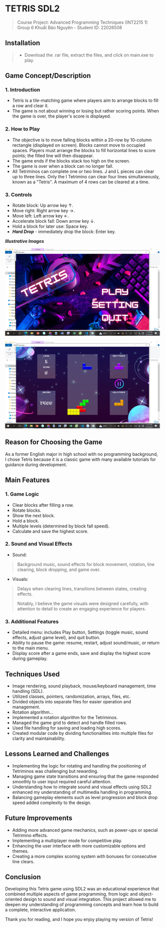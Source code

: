 # TETRIS SDL2
> Course Project: Advanced Programming Techniques (INT2215 1) Group 6
> Khuất Bảo Nguyên - Student ID: 22026508

## Installation
> - Download the .rar file, extract the files, and click on main.exe to play.

## Game Concept/Description
### 1. Introduction

- Tetris is a tile-matching game where players aim to arrange blocks to fill a row and clear it.
- The game is not about winning or losing but rather scoring points. When the game is over, the player's score is displayed.

### 2. How to Play

- The objective is to move falling blocks within a 20-row by 10-column rectangle (displayed on screen). Blocks cannot move to occupied spaces. Players must arrange the blocks to fill horizontal lines to score points; the filled line will then disappear.
- The game ends if the blocks stack too high on the screen.
- The game is over when a block can no longer fall.
- All Tetriminos can complete one or two lines. J and L pieces can clear up to three lines. Only the I Tetrimino can clear four lines simultaneously, known as a "Tetris". A maximum of 4 rows can be cleared at a time.

### 3. Controls
- Rotate block: Up arrow key ↑.
- Move right: Right arrow key →.
- Move left: Left arrow key ←.
- Accelerate block fall: Down arrow key ↓.
- Hold a block for later use: Space key.
- ***Hard Drop*** - immediately drop the block: Enter key.

***Illustrative Images***

![Tetris_Menu](Tetris_Menu.jpg)

![Tetris_Play](Tetris_Play.jpg)

## Reason for Choosing the Game

As a former English major in high school with no programming background, I chose Tetris because it is a classic game with many available tutorials for guidance during development.

## Main Features

### 1. Game Logic
- Clear blocks after filling a row.
- Rotate blocks.
- Show the next block.
- Hold a block.
- Multiple levels (determined by block fall speed).
- Calculate and save the highest score.

### 2. Sound and Visual Effects

- Sound:
> Background music, sound effects for block movement, rotation, line clearing, block dropping, and game over.
- Visuals:
> Delays when clearing lines, transitions between states, creating effects.
> 
> Notably, I believe the game visuals were designed carefully, with attention to detail to create an engaging experience for players.

### 3. Additional Features

- Detailed menu: includes Play button, Settings (toggle music, sound effects, adjust game level), and quit button.
- Ability to pause the game: resume, restart, adjust sound/music, or return to the main menu.
- Display score after a game ends, save and display the highest score during gameplay.

## Techniques Used
- Image rendering, sound playback, mouse/keyboard management, time handling (SDL).
- Utilized classes, pointers, randomization, arrays, files, etc.
- Divided objects into separate files for easier operation and management.
- Rotation algorithm...
- Implemented a rotation algorithm for the Tetriminos.
- Managed the game grid to detect and handle filled rows.
- Used file handling for saving and loading high scores.
- Created modular code by dividing functionalities into multiple files for clarity and maintainability.

## Lessons Learned and Challenges
- Implementing the logic for rotating and handling the positioning of Tetriminos was challenging but rewarding.
- Managing game state transitions and ensuring that the game responded smoothly to user input required careful attention.
- Understanding how to integrate sound and visual effects using SDL2 enhanced my understanding of multimedia handling in programming.
- Balancing gameplay elements such as level progression and block drop speed added complexity to the design.

## Future Improvements
- Adding more advanced game mechanics, such as power-ups or special Tetrimino effects.
- Implementing a multiplayer mode for competitive play.
- Enhancing the user interface with more customizable options and themes.
- Creating a more complex scoring system with bonuses for consecutive line clears.

## Conclusion
Developing this Tetris game using SDL2 was an educational experience that combined multiple aspects of game programming, from logic and object-oriented design to sound and visual integration. This project allowed me to deepen my understanding of programming concepts and learn how to build a complete, interactive application.

Thank you for reading, and I hope you enjoy playing my version of Tetris!
